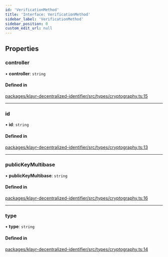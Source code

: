 ```yaml
---
id: 'VerificationMethod'
title: 'Interface: VerificationMethod'
sidebar_label: 'VerificationMethod'
sidebar_position: 0
custom_edit_url: null
---
```


## Properties

### controller

• **controller**: `string`

#### Defined in

[packages/klayr-decentralized-identifier/src/types/cryptography.ts:15](https://github.com/aldhosutra/klayr-did/blob/8db4b95/packages/klayr-decentralized-identifier/src/types/cryptography.ts#L15)

---

### id

• **id**: `string`

#### Defined in

[packages/klayr-decentralized-identifier/src/types/cryptography.ts:13](https://github.com/aldhosutra/klayr-did/blob/8db4b95/packages/klayr-decentralized-identifier/src/types/cryptography.ts#L13)

---

### publicKeyMultibase

• **publicKeyMultibase**: `string`

#### Defined in

[packages/klayr-decentralized-identifier/src/types/cryptography.ts:16](https://github.com/aldhosutra/klayr-did/blob/8db4b95/packages/klayr-decentralized-identifier/src/types/cryptography.ts#L16)

---

### type

• **type**: `string`

#### Defined in

[packages/klayr-decentralized-identifier/src/types/cryptography.ts:14](https://github.com/aldhosutra/klayr-did/blob/8db4b95/packages/klayr-decentralized-identifier/src/types/cryptography.ts#L14)
